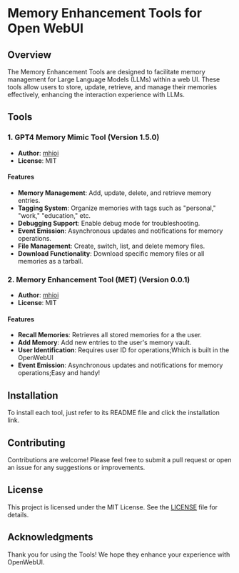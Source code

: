 
# Memory Enhancement Tools for Open WebUI

## Overview
The Memory Enhancement Tools are designed to facilitate memory management for Large Language Models (LLMs) within a web UI. These tools allow users to store, update, retrieve, and manage their memories effectively, enhancing the interaction experience with LLMs.

## Tools

### 1. GPT4 Memory Mimic Tool (Version 1.5.0)
- **Author**: [mhioi](https://github.com/soymh)
- **License**: MIT

#### Features
- **Memory Management**: Add, update, delete, and retrieve memory entries.
- **Tagging System**: Organize memories with tags such as "personal," "work," "education," etc.
- **Debugging Support**: Enable debug mode for troubleshooting.
- **Event Emission**: Asynchronous updates and notifications for memory operations.
- **File Management**: Create, switch, list, and delete memory files.
- **Download Functionality**: Download specific memory files or all memories as a tarball.

### 2. Memory Enhancement Tool (MET) (Version 0.0.1)
- **Author**: [mhioi](https://github.com/soymh)
- **License**: MIT

#### Features
- **Recall Memories**: Retrieves all stored memories for a the user.
- **Add Memory**: Add new entries to the user's memory vault.
- **User Identification**: Requires user ID for operations;Which is built in the OpenWebUI
- **Event Emission**: Asynchronous updates and notifications for memory operations;Easy and handy!

## Installation
To install each tool, just refer to its README file and click the installation link.

## Contributing
Contributions are welcome! Please feel free to submit a pull request or open an issue for any suggestions or improvements.

## License
This project is licensed under the MIT License. See the [LICENSE](LICENSE) file for details.

## Acknowledgments
Thank you for using the Tools! We hope they enhance your experience with OpenWebUI.
